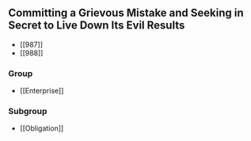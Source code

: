 ## Committing a Grievous Mistake and Seeking in Secret to Live Down Its Evil Results

- [[987]]
- [[988]]

### Group
- [[Enterprise]]

### Subgroup
- [[Obligation]]


